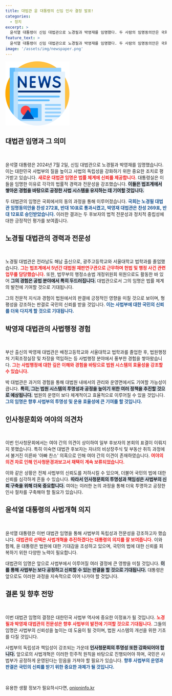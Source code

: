 ```yaml
---
title: 대법관 윤 대통령의 신임 인사 결정 발표!
categories:
  - 정치
excerpt: >
  윤석열 대통령이 신임 대법관으로 노경필과 박영재를 임명했다. 두 사람의 임명동의안은 국회에서 압도적인 찬성으로 통과되며 사법부 인사에서 주목받고 있다. 이숙연 후보자는 아빠 찬스 의혹으로 인해 청문회가 보류되면서 난항을 겪고 있다. 
feature_text: >
  윤석열 대통령이 신임 대법관으로 노경필과 박영재를 임명했다. 두 사람의 임명동의안은 국회에서 압도적인 찬성으로 통과되며 사법부 인사에서 주목받고 있다. 이숙연 후보자는 아빠 찬스 의혹으로 인해 청문회가 보류되면서 난항을 겪고 있다. 
image: '/assets/img/newspaper.png'
---
```


<p><img src="/assets/img/newspaper.png" alt="kimp 속보" /></p>

<h2 data-ke-size="size26">대법관 임명과 그 의미</h2>

<p data-ke-size="size16">&nbsp;</p>

<p>윤석열 대통령은 2024년 7월 2일, 신임 대법관으로 노경필과 박영재를 임명했습니다. 이는 대한민국 사법부의 질을 높이고 사법의 독립성을 강화하기 위한 중요한 조치로 평가받고 있습니다. <b><span style="color: #ee2323;">새로운 대법관 임명은 법률 체계에 신뢰를 제공합니다.</span></b> 대통령실은 이들을 임명한 이유로 각각의 법률적 경력과 전문성을 강조했습니다. <b><span style="background-color: #21538527;">이들은 법조계에서 쌓아온 경험을 바탕으로 공정한 사법 시스템을 유지하는 데 기여할 것입니다.</span></b> </p>

<p>두 대법관의 임명은 국회에서의 동의 과정을 통해 이루어졌습니다. <b><span style="color: #1a5490;">국회는 노경필 대법관 임명동의안을 찬성 272표, 반대 10표로 통과시켰고, 박영재 대법관은 찬성 269표, 반대 12표로 승인받았습니다.</span></b> 이러한 결과는 두 후보자의 법적 전문성과 정치적 중립성에 대한 긍정적인 평가를 보여줍니다.</p>

<h2 data-ke-size="size26">노경필 대법관의 경력과 전문성</h2>

<p data-ke-size="size16">&nbsp;</p>

<p>노경필 대법관은 전라남도 해남 출신으로, 광주고등학교와 서울대학교 법학과를 졸업했습니다. <b><span style="color: #ee2323;">그는 법조계에서 5년간 대법원 재판연구관으로 근무하며 헌법 및 행정 사건 관련 업무를 담당했습니다.</span></b> 또한, 법무부의 행정소송법 개정위원회 위원으로도 활동한 바 있어 <b><span style="background-color: #21538527;">그의 경험은 공법 분야에서 특히 두드러집니다.</span></b> 대법관으로서 그의 임명은 법률 체계의 발전에 기여할 것으로 기대됩니다. </p>

<p>그의 전문적 지식과 경험이 법원에서의 판결에 긍정적인 영향을 미칠 것으로 보이며, 형평성을 강조하는 판결로 국민의 신뢰를 받을 것입니다. <b><span style="color: #1a5490;">이는 사법부에 대한 국민의 신뢰를 더욱 다지게 할 것으로 기대됩니다.</span></b></p>

<h2 data-ke-size="size26">박영재 대법관의 사법행정 경험</h2>

<p data-ke-size="size16">&nbsp;</p>

<p>부산 출신의 박영재 대법관은 배정고등학교와 서울대학교 법학과를 졸업한 후, 법원행정처 기획조정실장 및 차장을 역임하는 등 사법행정 분야에서 풍부한 경험을 쌓아왔습니다. <b><span style="color: #ee2323;">그는 사법행정에 대한 깊은 이해와 경험을 바탕으로 법원 시스템의 효율성을 강조할 수 있습니다.</span></b> </p>

<p>박 대법관은 과거의 경험을 통해 대법원 내에서의 관리와 운영면에서도 기여할 가능성이 큽니다. <b><span style="background-color: #21538527;">특히, 그는 법원 시스템의 투명성과 공정을 높이기 위한 여러 정책을 추진할 것으로 예상됩니다.</span></b> 법원의 운영이 보다 체계적이고 효율적으로 이루어질 수 있을 것입니다. <b><span style="color: #1a5490;">그의 임명은 향후 사법부의 투명성 및 운용 효율성에 큰 기여를 할 것입니다.</span></b></p>

<h2 data-ke-size="size26">인사청문회와 여야의 의견차</h2>

<p data-ke-size="size16">&nbsp;</p>

<p>이번 인사청문회에서는 여야 간의 의견이 상이하여 일부 후보자의 본회의 표결이 이뤄지지 못했습니다. 특히 이숙연 대법관 후보자는 자녀의 비상장주식 및 부동산 취득 과정에서 불거진 이른바 '아빠 찬스' 의혹으로 인해 여야 간의 이견이 존재하였습니다. <b><span style="color: #ee2323;">여야의 의견 차로 인해 인사청문경과보고서 채택이 계속 보류되었습니다.</span></b> </p>

<p>이와 같은 상황은 전체 사법부의 신뢰도를 저하시킬 수 있으며, 더불어 국민의 법에 대한 신뢰를 심각하게 흔들 수 있습니다. <b><span style="background-color: #21538527;">따라서 인사청문회의 투명성과 책임성은 사법부의 신뢰 구축을 위해 더욱 중요합니다.</span></b> 여야는 이러한 논의 과정을 통해 더욱 투명하고 공정한 인사 절차를 구축해야 할 필요가 있습니다.</p>

<h2 data-ke-size="size26">윤석열 대통령의 사법개혁 의지</h2>

<p data-ke-size="size16">&nbsp;</p>

<p>윤석열 대통령은 이번 대법관 임명을 통해 사법부의 독립성과 전문성을 강조하고자 했습니다. <b><span style="color: #ee2323;">대법관의 선택은 사법개혁을 추진하겠다는 대통령의 의지를 잘 보여줍니다.</span></b> 이와 함께, 윤 대통령은 법원에 대한 기대감을 조성하고 있으며, 국민의 법에 대한 신뢰를 회복하기 위한 다양한 노력이 필요합니다. </p>

<p>대법관의 임명은 앞으로 사법부에서 이루어질 여러 결정에 큰 영향을 미칠 것입니다. <b><span style="background-color: #21538527;">이를 통해 사법부는 보다 공정하고 신뢰할 수 있는 판결을 할 것으로 기대됩니다.</span></b> 대통령은 앞으로도 이러한 과정을 지속적으로 이어 나가야 할 것입니다. </p>

<h2 data-ke-size="size26">결론 및 향후 전망</h2>

<p data-ke-size="size16">&nbsp;</p>

<p>이번 대법관 임명의 결정은 대한민국 사법부 역사에 중요한 이정표가 될 것입니다. <b><span style="color: #ee2323;">노경필과 박영재 대법관의 전문성은 향후 사법부의 발전에 기여할 것으로 기대됩니다.</span></b> 그들의 임명은 사법부의 신뢰성을 높이는 데 도움이 될 것이며, 법원 시스템의 개선을 위한 기초를 다질 것입니다. </p>

<p>사법부의 독립성과 책임성이 강조되는 가운데 <b><span style="background-color: #21538527;">인사청문회의 투명성 또한 강화되어야 합니다.</span></b> 앞으로의 사법개혁은 이러한 민주적 원칙을 바탕으로 진행되어야 하며, 국민은 사법부가 공정하게 운영된다는 믿음을 가져야 할 필요가 있습니다. <b><span style="color: #1a5490;">향후 사법부의 운영과 판결은 국민의 신뢰를 받기 위한 중요한 과제가 될 것입니다.</span></b></p>

<p data-ke-size="size16">&nbsp;</p>
유용한 생활 정보가 필요하시다면, <a href="https://onioninfo.kr" rel="dofollow">onioninfo.kr</a>


